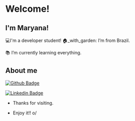 # Welcome!
## I'm Maryana!
💻I'm a developer student!
🏠_with_garden: I’m from Brazil.

:books: I’m currently learning everything.
  ## About me

[![Github Badge](https://img.shields.io/badge/-Github-000?style=flat-square&logo=Github&logoColor=white&link=https://github.com/Mary347124u?tab=repositories)](https://github.com/Mary347124u?tab=repositories)

[![Linkedin Badge](https://img.shields.io/badge/-LinkedIn-blue?style=flat-square&logo=Linkedin&logoColor=white&link=https://www.linkedin.com/in/maryana-sa-ab1863207/ )](https://www.linkedin.com/in/maryana-sa-ab1863207/)


- Thanks for visiting.

- Enjoy it!! o/
 
  
